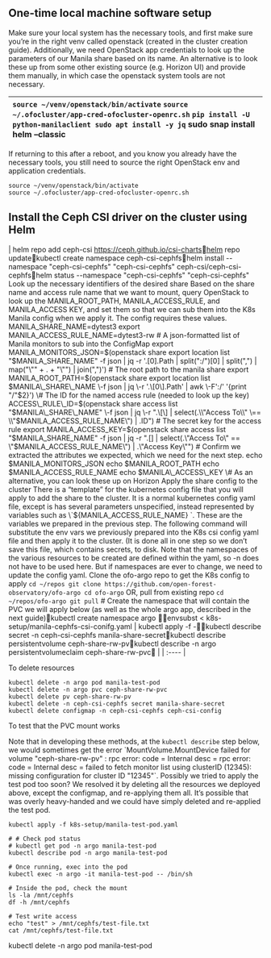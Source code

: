 ## One-time local machine software setup

Make sure your local system has the necessary tools, and first make sure you’re in the right venv called openstack (created in the cluster creation guide). Additionally, we need OpenStack app credentials to look up the parameters of our Manila share based on its name. An alternative is to look these up from some other existing source (e.g. Horizon UI) and provide them manually, in which case the openstack system tools are not necessary.

| `source ~/venv/openstack/bin/activate` `source ~/.ofocluster/app-cred-ofocluster-openrc.sh` `pip install -U python-manilaclient sudo apt install -y jq` sudo snap install helm –classic |
| :---- |

If returning to this after a reboot, and you know you already have the necessary tools, you still need to source the right OpenStack env and application credentials.

`source ~/venv/openstack/bin/activate`  
`source ~/.ofocluster/app-cred-ofocluster-openrc.sh`

## Install the Ceph CSI driver on the cluster using Helm

| helm repo add ceph-csi https://ceph.github.io/csi-chartshelm repo updatekubectl create namespace ceph-csi-cephfshelm install \--namespace "ceph-csi-cephfs" "ceph-csi-cephfs" ceph-csi/ceph-csi-cephfshelm status \--namespace "ceph-csi-cephfs" "ceph-csi-cephfs"  Look up the necessary identifiers of the desired share Based on the share name and access rule name that we want to mount, query OpenStack to look up the MANILA\_ROOT\_PATH, MANILA\_ACCESS\_RULE, and MANILA\_ACCESS KEY, and set them so that we can sub them into the K8s Manila config when we apply it. The config requires these values. MANILA\_SHARE\_NAME=dytest3 export MANILA\_ACCESS\_RULE\_NAME=dytest3-rw \# A json-formatted list of Manila monitors to sub into the ConfigMap export MANILA\_MONITORS\_JSON=$(openstack share export location list "$MANILA\_SHARE\_NAME" \-f json | jq \-r '.\[0\].Path | split(":/")\[0\] | split(",") | map("\\"" \+ . \+ "\\"") | join(",")') \# The root path to the manila share export MANILA\_ROOT\_PATH=$(openstack share export location list $MANILA\_SHARE\_NAME \-f json | jq \-r '.\[0\].Path' | awk \-F':/' '{print "/"$2}') \# The ID for the named access rule (needed to look up the key) ACCESS\_RULE\_ID=$(openstack share access list "$MANILA\_SHARE\_NAME" \-f json | jq \-r ".\[\] | select(.\\"Access To\\" \== \\"$MANILA\_ACCESS\_RULE\_NAME\\") | .ID") \# The secret key for the access rule export MANILA\_ACCESS\_KEY=$(openstack share access list "$MANILA\_SHARE\_NAME" \-f json | jq \-r ".\[\] | select(.\\"Access To\\" \== \\"$MANILA\_ACCESS\_RULE\_NAME\\") | .\\"Access Key\\"")  \# Confirm we extracted the attributes we expected, which we need for the next step. echo $MANILA\_MONITORS\_JSON echo $MANILA\_ROOT\_PATH echo $MANILA\_ACCESS\_RULE\_NAME echo $MANILA\_ACCESS\_KEY \# As an alternative, you can look these up on Horizon  Apply the share config to the cluster  There is a “template” for the kubernetes config file that you will apply to add the share to the cluster. It is a normal kubernetes config yaml file, except is has several parameters unspecified, instead represented by variables such as \`${MANILA\_ACCESS\_RULE\_NAME} \`. These are the variables we prepared in the previous step. The following command will substitute the env vars we previously prepared into the K8s csi config yaml file and then apply it to the cluster. (It is done all in one step so we don’t save this file, which contains secrets, to disk. Note that the namespaces of the various resources to be created are defined within the yaml, so \-n does not have to be used here. But if namespaces are ever to change, we need to update the config yaml. Clone the ofo-argo repo to get the K8s config to apply `cd ~/repos git clone https://github.com/open-forest-observatory/ofo-argo cd ofo-argo`  OR, pull from existing repo `cd ~/repos/ofo-argo git pull`  \# Create the namespace that will contain the PVC we will apply below (as well as the whole argo app, described in the next guide)kubectl create namespace argo envsubst \< k8s-setup/manila-cephfs-csi-conifg.yaml | kubectl apply \-f \-kubectl describe secret \-n ceph-csi-cephfs manila-share\-secretkubectl describe persistentvolume ceph-share-rw-pvkubectl describe \-n argo persistentvolumeclaim ceph-share-rw-pvc |
| :---- |

To delete resources

`kubectl delete -n argo pod manila-test-pod`  
`kubectl delete -n argo pvc ceph-share-rw-pvc`  
`kubectl delete pv ceph-share-rw-pv`  
`kubectl delete -n ceph-csi-cephfs secret manila-share-secret`  
`kubectl delete configmap -n ceph-csi-cephfs ceph-csi-config`

To test that the PVC mount works

Note that in developing these methods, at the `kubectl describe` step below, we would sometimes get the error \`MountVolume.MountDevice failed for volume "ceph-share-rw-pv" : rpc error: code \= Internal desc \= rpc error: code \= Internal desc \= failed to fetch monitor list using clusterID (12345): missing configuration for cluster ID "12345"\`. Possibly we tried to apply the test pod too soon? We resolved it by deleting all the resources we deployed above, except the configmap, and re-applying them all. It’s possible that was overly heavy-handed and we could have simply deleted and re-applied the test pod.

`kubectl apply -f k8s-setup/manila-test-pod.yaml`

`# # Check pod status`  
`# kubectl get pod -n argo manila-test-pod`  
`kubectl describe pod -n argo manila-test-pod`

`# Once running, exec into the pod`  
`kubectl exec -n argo -it manila-test-pod -- /bin/sh`

`# Inside the pod, check the mount`  
`ls -la /mnt/cephfs`  
`df -h /mnt/cephfs`

`# Test write access`  
`echo "test" > /mnt/cephfs/test-file.txt`  
`cat /mnt/cephfs/test-file.txt`

kubectl delete \-n argo pod manila-test-pod

